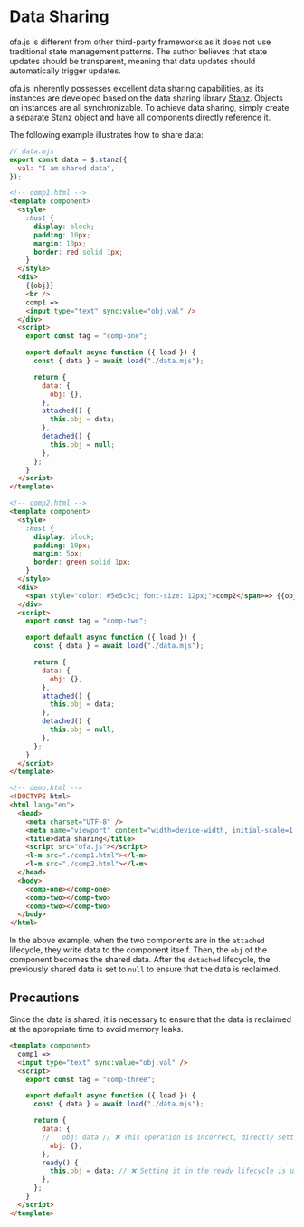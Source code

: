 # Data Sharing

ofa.js is different from other third-party frameworks as it does not use traditional state management patterns. The author believes that state updates should be transparent, meaning that data updates should automatically trigger updates. 

ofa.js inherently possesses excellent data sharing capabilities, as its instances are developed based on the data sharing library [Stanz](https://github.com/kirakiray/stanz). Objects on instances are all synchronizable. To achieve data sharing, simply create a separate Stanz object and have all components directly reference it.

The following example illustrates how to share data:

```javascript
// data.mjs
export const data = $.stanz({
  val: "I am shared data",
});
```

```html
<!-- comp1.html -->
<template component>
  <style>
    :host {
      display: block;
      padding: 10px;
      margin: 10px;
      border: red solid 1px;
    }
  </style>
  <div>
    {{obj}}
    <br />
    comp1 =>
    <input type="text" sync:value="obj.val" />
  </div>
  <script>
    export const tag = "comp-one";

    export default async function ({ load }) {
      const { data } = await load("./data.mjs");

      return {
        data: {
          obj: {},
        },
        attached() {
          this.obj = data;
        },
        detached() {
          this.obj = null;
        },
      };
    }
  </script>
</template>
```

```html
<!-- comp2.html -->
<template component>
  <style>
    :host {
      display: block;
      padding: 10px;
      margin: 5px;
      border: green solid 1px;
    }
  </style>
  <div>
    <span style="color: #5e5c5c; font-size: 12px;">comp2</span>=> {{obj.val}}
  </div>
  <script>
    export const tag = "comp-two";

    export default async function ({ load }) {
      const { data } = await load("./data.mjs");

      return {
        data: {
          obj: {},
        },
        attached() {
          this.obj = data;
        },
        detached() {
          this.obj = null;
        },
      };
    }
  </script>
</template>
```

```html
<!-- demo.html -->
<!DOCTYPE html>
<html lang="en">
  <head>
    <meta charset="UTF-8" />
    <meta name="viewport" content="width=device-width, initial-scale=1.0" />
    <title>data sharing</title>
    <script src="ofa.js"></script>
    <l-m src="./comp1.html"></l-m>
    <l-m src="./comp2.html"></l-m>
  </head>
  <body>
    <comp-one></comp-one>
    <comp-two></comp-two>
    <comp-two></comp-two>
  </body>
</html>
```

In the above example, when the two components are in the `attached` lifecycle, they write data to the component itself. Then, the `obj` of the component becomes the shared data. After the `detached` lifecycle, the previously shared data is set to `null` to ensure that the data is reclaimed.

## Precautions

Since the data is shared, it is necessary to ensure that the data is reclaimed at the appropriate time to avoid memory leaks.

```html
<template component>
  comp1 =>
  <input type="text" sync:value="obj.val" />
  <script>
    export const tag = "comp-three";

    export default async function ({ load }) {
      const { data } = await load("./data.mjs");

      return {
        data: {
        //   obj: data // ❌ This operation is incorrect, directly setting the data cannot be reclaimed
          obj: {},
        },
        ready() {
          this.obj = data; // ❌ Setting it in the ready lifecycle is uncertain when it will be cleared, which may cause memory leaks. The safest method is to set it in the attached lifecycle and delete it after detached
        },
      };
    }
  </script>
</template>
```


